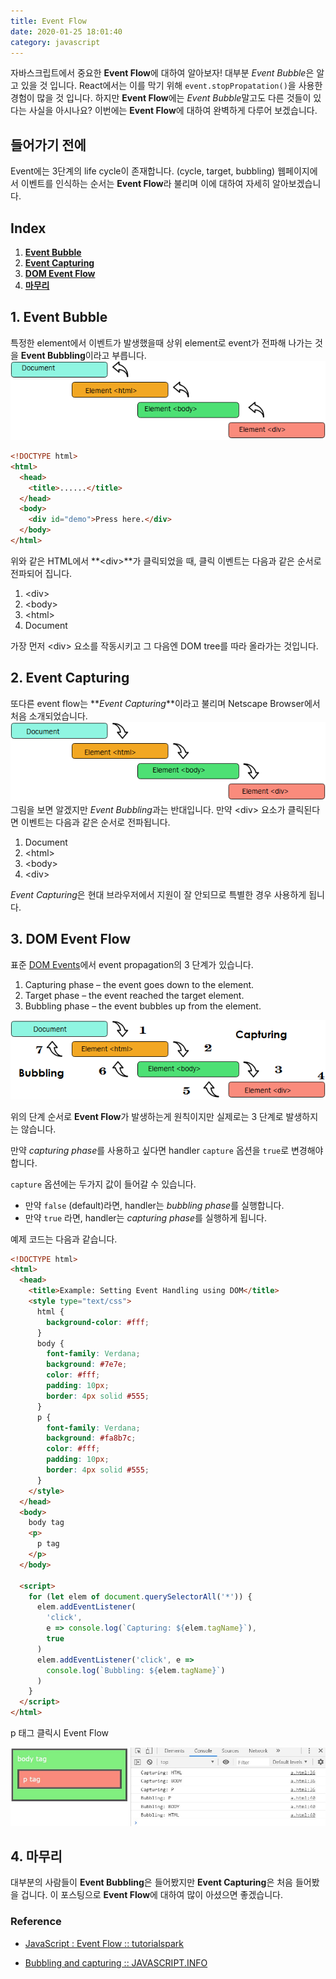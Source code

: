 ```yaml
---
title: Event Flow
date: 2020-01-25 18:01:40
category: javascript
---
```


자바스크립트에서 중요한 **Event Flow**에 대하여 알아보자! 대부분 *Event Bubble*은 알고 있을 것 입니다. React에서는 이를 막기 위해 `event.stopPropatation()`을 사용한 경험이 많을 것 입니다. 하지만 **Event Flow**에는 *Event Bubble*말고도 다른 것들이 있다는 사실을 아시나요? 이번에는 **Event Flow**에 대하여 완벽하게 다루어 보겠습니다.

## 들어가기 전에

Event에는 3단계의 life cycle이 존재합니다. (cycle, target, bubbling)
웹페이지에서 이벤트를 인식하는 순서는 **Event Flow**라 불리며 이에 대하여 자세히 알아보겠습니다.

## Index

1. **[Event Bubble](#1-Event-Bubble)**
2. **[Event Capturing](#2-Event-Capturing)**
3. **[DOM Event Flow](#3-DOM-Event-Flow)**
4. **[마무리](#4-마무리)**

## 1. Event Bubble

특정한 element에서 이벤트가 발생했을때 상위 element로 event가 전파해 나가는 것을 **Event Bubbling**이라고 부릅니다.
<img src="./images/bubbling.png"/>

```html
<!DOCTYPE html>
<html>
  <head>
    <title>......</title>
  </head>
  <body>
    <div id="demo">Press here.</div>
  </body>
</html>
```

위와 같은 HTML에서 **\<div\>**가 클릭되었을 때, 클릭 이벤트는 다음과 같은 순서로 전파되어 집니다.

1. \<div>
2. \<body>
3. \<html>
4. Document

가장 먼저 \<div\> 요소를 작동시키고 그 다음엔 DOM tree를 따라 올라가는 것입니다.

## 2. Event Capturing

또다른 event flow는 **_Event Capturing_**이라고 불리며 Netscape Browser에서 처음 소개되었습니다.
<img src="./images/capturing.png"/>
그림을 보면 알겠지만 *Event Bubbling*과는 반대입니다.
만약 \<div> 요소가 클릭된다면 이벤트는 다음과 같은 순서로 전파됩니다.

1. Document
2. \<html>
3. \<body>
4. \<div>

*Event Capturing*은 현대 브라우저에서 지원이 잘 안되므로 특별한 경우 사용하게 됩니다.

## 3. DOM Event Flow

표준 [DOM Events](https://www.w3.org/TR/DOM-Level-3-Events/)에서 event propagation의 3 단계가 있습니다.

1. Capturing phase – the event goes down to the element.
2. Target phase – the event reached the target element.
3. Bubbling phase – the event bubbles up from the element.

<img src="./images/DOM2_Event_Flow.png"/>

위의 단계 순서로 **Event Flow**가 발생하는게 원칙이지만 실제로는 3 단계로 발생하지는 않습니다.

만약 *capturing phase*를 사용하고 싶다면 handler `capture` 옵션을 `true`로 변경해야합니다.

`capture` 옵션에는 두가지 값이 들어갈 수 있습니다.

- 만약 `false` (default)라면, handler는 *bubbling phase*를 실행합니다.
- 만약 `true` 라면, handler는 *capturing phase*를 실행하게 됩니다.

예제 코드는 다음과 같습니다.

```html
<!DOCTYPE html>
<html>
  <head>
    <title>Example: Setting Event Handling using DOM</title>
    <style type="text/css">
      html {
        background-color: #fff;
      }
      body {
        font-family: Verdana;
        background: #7e7e;
        color: #fff;
        padding: 10px;
        border: 4px solid #555;
      }
      p {
        font-family: Verdana;
        background: #fa8b7c;
        color: #fff;
        padding: 10px;
        border: 4px solid #555;
      }
    </style>
  </head>
  <body>
    body tag
    <p>
      p tag
    </p>
  </body>

  <script>
    for (let elem of document.querySelectorAll('*')) {
      elem.addEventListener(
        'click',
        e => console.log(`Capturing: ${elem.tagName}`),
        true
      )
      elem.addEventListener('click', e =>
        console.log(`Bubbling: ${elem.tagName}`)
      )
    }
  </script>
</html>
```

p 태그 클릭시 Event Flow

<img src="./images/event-flow.jpg"/>

## 4. 마무리

대부분의 사람들이 **Event Bubbling**은 들어봤지만 **Event Capturing**은 처음 들어봤을 겁니다. 이 포스팅으로 **Event Flow**에 대하여 많이 아셨으면 좋겠습니다.

### Reference

- [JavaScript : Event Flow :: tutorialspark](http://www.tutorialspark.com/javascript/JavaScript_Event_Flow.php)

- [Bubbling and capturing :: JAVASCRIPT.INFO](https://javascript.info/bubbling-and-capturing)

